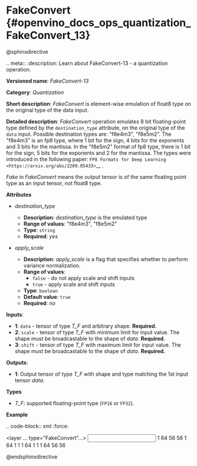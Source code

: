 # FakeConvert {#openvino_docs_ops_quantization_FakeConvert_13}

@sphinxdirective

.. meta::
  :description: Learn about FakeConvert-13 - a quantization operation.

**Versioned name**: *FakeConvert-13*

**Category**: *Quantization*

**Short description**: *FakeConvert* is element-wise emulation of float8 type on the original type of the data input.

**Detailed description**: *FakeConvert* operation emulates 8 bit floating-point type defined by the ``destination_type`` attribute, on the original type of the ``data`` input.
Possible destination types are: "f8e4m3", "f8e5m2". The "f8e4m3" is an fp8 type, where 1 bit for the sign, 4 bits for the exponents and 3 bits for the mantissa. In the "f8e5m2" format of fp8 type, there is 1 bit for the sign, 5 bits for the exponents and 2 for the mantissa.
The types were introduced in the following paper: `FP8 Formats for Deep Learning <https://arxiv.org/abs/2209.05433>`__ .

*Fake* in *FakeConvert* means the output tensor is of the same floating point type as an input tensor, not float8 type.


**Attributes**

* *destination_type*

  * **Description**: *destination_type* is the emulated type
  * **Range of values**: "f8e4m3", "f8e5m2"
  * **Type**: `string`
  * **Required**: *yes*


* *apply_scale*

  * **Description**: *apply_scale* is a flag that specifies whether to perform variance normalization.
  * **Range of values**:
    * ``false`` - do not apply scale and shift inputs
    * ``true`` - apply scale and shift inputs
  * **Type**: ``boolean``
  * **Default value**: ``true``
  * **Required**: *no*


**Inputs**:

* **1**: `data` - tensor of type *T_F* and arbitrary shape. **Required.**
* **2**: `scale` - tensor of type *T_F* with minimum limit for input value. The shape must be broadcastable to the shape of *data*. **Required.**
* **3**: `shift` - tensor of type *T_F* with maximum limit for input value. The shape must be broadcastable to the shape of *data*. **Required.**


**Outputs**:

* **1**: Output tensor of type *T_F* with shape and type matching the 1st input tensor *data*.

**Types**

* *T_F*: supported floating-point type (`FP16` or `FP32`).

**Example**

.. code-block:: xml
   :force:

   <layer … type="FakeConvert"…>
       <data destination_type="f8e4m3"/>
       <input>
           <port id="0">
               <dim>1</dim>
               <dim>64</dim>
               <dim>56</dim>
               <dim>56</dim>
           </port>
           <port id="1">
               <dim>1</dim>
               <dim>64</dim>
               <dim>1</dim>
               <dim>1</dim>
           </port>
           <port id="2">
               <dim>1</dim>
               <dim>64</dim>
               <dim>1</dim>
               <dim>1</dim>
           </port>
       </input>
       <output>
           <port id="3">
               <dim>1</dim>
               <dim>64</dim>
               <dim>56</dim>
               <dim>56</dim>
           </port>
       </output>
   </layer>


@endsphinxdirective
